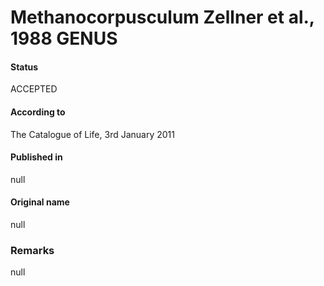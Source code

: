 # Methanocorpusculum Zellner et al., 1988 GENUS

#### Status
ACCEPTED

#### According to
The Catalogue of Life, 3rd January 2011

#### Published in
null

#### Original name
null

### Remarks
null